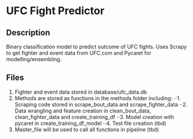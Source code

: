 # UFC Fight Predictor

## Description
Binary classification model to predict outcome of UFC fights. Uses Scrapy to get fighter and event data from UFC.com and Pycaret for modelling/ensembling.

## Files
1. Fighter and event data stored in database/ufc_data.db
2. Methods are stored as functions in the methods folder including:
⋅⋅1. Scraping code stored in scrape_bout_data and scrape_fighter_data
⋅⋅2. Data wrangling and feature creation in clean_bout_data, clean_fighter_data and create_training_df
⋅⋅3. Model creation with pycaret in create_training_df_model
⋅⋅4. Test file creation (tbd)
3. Master_file will be used to call all functions in pipeline (tbd)  
